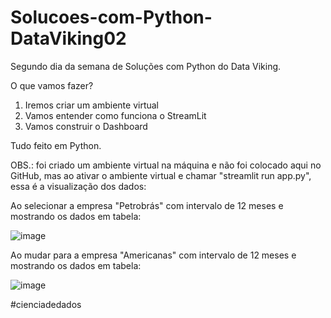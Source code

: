 # Solucoes-com-Python-DataViking02
Segundo dia da semana de Soluções com Python do Data Viking.

O que vamos fazer?

1. Iremos criar um ambiente virtual
2. Vamos entender como funciona o StreamLit
3. Vamos construir o Dashboard

Tudo feito em Python. 

OBS.: foi criado um ambiente virtual na máquina e não foi colocado aqui no GitHub, mas ao ativar o ambiente virtual e chamar "streamlit run app.py", essa é a visualização dos dados:

Ao selecionar a empresa "Petrobrás" com intervalo de 12 meses e mostrando os dados em tabela:

![image](https://user-images.githubusercontent.com/73215857/217689488-f5ab352c-18dc-4b1e-88f9-646aaecad96d.png)

Ao mudar para a empresa "Americanas" com intervalo de 12 meses e mostrando os dados em tabela:

![image](https://user-images.githubusercontent.com/73215857/217689538-b7c21a5a-49aa-4cc6-a0c0-b103e99c0f52.png)



#cienciadedados
